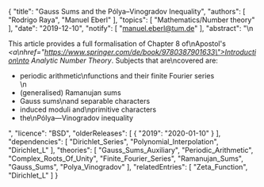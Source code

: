 {
    "title": "Gauss Sums and the Pólya–Vinogradov Inequality",
    "authors": [
        "Rodrigo Raya",
        "Manuel Eberl"
    ],
    "topics": [
        "Mathematics/Number theory"
    ],
    "date": "2019-12-10",
    "notify": [
        "manuel.eberl@tum.de"
    ],
    "abstract": "\n<p>This article provides a full formalisation of Chapter 8 of\nApostol's <em><a\nhref=\"https://www.springer.com/de/book/9780387901633\">Introduction\nto Analytic Number Theory</a></em>. Subjects that are\ncovered are:</p> <ul> <li>periodic arithmetic\nfunctions and their finite Fourier series</li>\n<li>(generalised) Ramanujan sums</li> <li>Gauss sums\nand separable characters</li> <li>induced moduli and\nprimitive characters</li> <li>the\nPólya&mdash;Vinogradov inequality</li> </ul>",
    "licence": "BSD",
    "olderReleases": [
        {
            "2019": "2020-01-10"
        }
    ],
    "dependencies": [
        "Dirichlet_Series",
        "Polynomial_Interpolation",
        "Dirichlet_L"
    ],
    "theories": [
        "Gauss_Sums_Auxiliary",
        "Periodic_Arithmetic",
        "Complex_Roots_Of_Unity",
        "Finite_Fourier_Series",
        "Ramanujan_Sums",
        "Gauss_Sums",
        "Polya_Vinogradov"
    ],
    "relatedEntries": [
        "Zeta_Function",
        "Dirichlet_L"
    ]
}